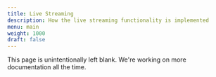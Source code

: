 ```yaml
---
title: Live Streaming
description: How the live streaming functionality is implemented
menu: main
weight: 1000
draft: false
---
```


This page is unintentionally left blank. We're working on more documentation all the time.
